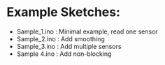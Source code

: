# Example Sketches:
- Sample_1.ino : Minimal example, read one sensor
- Sample_2.ino : Add smoothing
- Sample_3.ino : Add multiple sensors
- Sample 4.ino : Add non-blocking 
